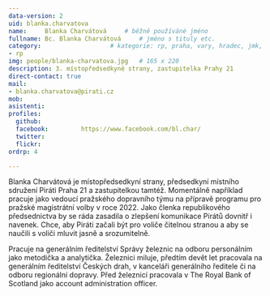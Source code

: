 ```yaml
---
data-version: 2
uid: blanka.charvatova
name:     Blanka Charvátová  	# běžně používáné jméno
fullname: Bc. Blanka Charvátová  	# jméno s tituly etc.
category:                 	# kategorie: rp, praha, vary, hradec, jmk, senat
- rp
img: people/blanka-charvatova.jpg   # 165 x 220
description: 3. místopředsedkyně strany, zastupitelka Prahy 21             	# kratký popis, max 160 znaků
direct-contact: true
mail:
- blanka.charvatova@pirati.cz
mob:			  
asistenti:
profiles:
  github:                 
  facebook: 		https://www.facebook.com/bl.char/
  twitter: 		  
  flickr:
ordrp: 4

---
```


Blanka Charvátová je místopředsedkyní strany, předsedkyní místního sdružení Piráti Praha 21 a zastupitelkou tamtéž. Momentálně například pracuje jako vedoucí pražského dopravního týmu na přípravě programu pro pražské magistrátní volby v roce 2022. Jako členka republikového předsednictva by se ráda zasadila o zlepšení komunikace Pirátů dovnitř i navenek. Chce, aby Piráti začali být pro voliče čitelnou stranou a aby se naučili s voliči mluvit jasně a srozumitelně.

Pracuje na generálním ředitelství Správy železnic na odboru personálním jako metodička a analytička. Železnici miluje, předtím devět let pracovala na generálním ředitelství Českých drah, v kanceláři generálního ředitele či na odboru regionální dopravy. Před železnicí pracovala v The Royal Bank of Scotland jako account administration officer.
